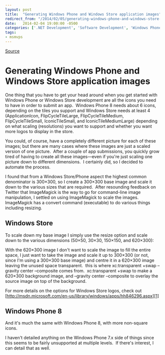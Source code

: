```yaml
---
layout: post
title:  "Generating Windows Phone and Windows Store application images"
redirect_from: "/2014/02/05/generating-windows-phone-and-windows-store-application-images/"
date:   2014-02-04 19:00:00 -0500
categories: ['.NET Development', 'Software Development', 'Windows Phone 8.0', 'Windows Store']
tags:
- msmvps
---
```

[Source](http://pr-blog.azurewebsites.net/2014/02/05/generating-windows-phone-and-windows-store-application-images/ "Permalink to Generating Windows Phone and Windows Store application images")

# Generating Windows Phone and Windows Store application images

One thing that you have to get your head around when you get started with Windows Phone or Windows Store development are all the icons you need to have in order to submit an app.  Windows Phone 8 needs about 6 icons, depending on the tiles you support and Windows Store needs at least 4 (ApplicationIcon, FlipCycleTileLarge, FlipCycleTileMedium, FlipCycleTileSmall, IconicTileSmall, and IconicTileMediumLarge) depending on what scaling (resolutions) you want to support and whether you want more logos to display in the store.

You could, of course, have a completely different picture for each of these images; but there are many cases where these images are just a scaled version of one picture.  After a couple of app submissions, you quickly grow tired of having to create all these images—even if you're just scaling one picture down to different dimensions.  I certainly did, so I decided to automate the process.

I found that from a Windows Store/Phone aspect the highest common denominator is 300×300, so I create a 300×300 base image and scale it down to the various sizes that are required.  After resounding feedback on Twitter that ImageMagick is the way to go for command-line image manipulation, I settled on using ImageMagick to scale the images.  ImageMagick has a convert command (executable) to do various things including resizing.  

## Windows Store

To scale down my base image I simply use the resize option and scale down to the various dimensions (50×50, 30×30, 150×150, and 620×300):

With the 620×300 image I don't want to scale the image to fill the entire space, I just want to take the image and scale it up to 300×300 (or not, since I'm using a 300×300 base image) and centre it in a 620×300 image leaving the unused space transparent.  this is where xc:transparent +swap –gravity center –composite comes from.  xc:transparent +swap to make a 620×300 background image, and –gravity center –composite to overlay the source image on top of the background.

For more details on the options for Windows Store logos, check out [http://msdn.microsoft.com/en-us/library/windows/apps/hh846296.aspx][1]

## Windows Phone 8

And it's much the same with Windows Phone 8, with more non-square icons.

I haven't detailed anything on the Windows Phone 7.x side of things since this seems to be fairly unsupported at multiple levels.  If there's interest, I can detail that as well.

[1]: http://bitly.com/1bltGeu "http://msdn.microsoft.com/en-us/library/windows/apps/hh846296.aspx"

